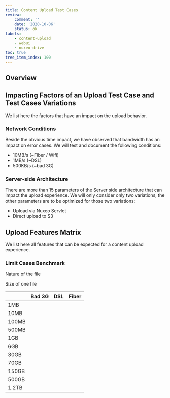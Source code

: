 ```yaml
---
title: Content Upload Test Cases
review:
    comment: ''
    date: '2020-10-06'
    status: ok
labels:
    - content-upload
    - webui
    - nuxeo-drive
toc: true
tree_item_index: 100
---
```


## Overview



## Impacting Factors of an Upload Test Case and Test Cases Variations

We list here the factors that have an impact on the upload behavior.

### Network Conditions

Beside the obvious time impact, we have observed that bandwidth has an impact on error cases. We will test and document the following conditions:
- 10MB/s (~Fiber / Wifi)
- 1MB/s (~DSL)
- 500KB/s (~bad 3G)

### Server-side Architecture

There are more than 15 parameters of the Server side architecture that can impact the upload experience. We will only consider only two variations, the other parameters are to be optimized for those two variations:
- Upload via Nuxeo Servlet
- Direct upload to S3

## Upload Features Matrix

We list here all features that can be expected for a content upload experience.


### Limit Cases Benchmark

Nature of the file



Size of one file

|       | Bad 3G | DSL | Fiber |
| ----- | ------ | --- | ----- |
| 1MB   |        |     |       |
| 10MB  |        |     |       |
| 100MB |        |     |       |
| 500MB |        |     |       |
| 1GB   |        |     |       |
| 6GB   |        |     |       |
| 30GB  |        |     |       |
| 70GB  |        |     |       |
| 150GB |        |     |       |
| 500GB |        |     |       |
| 1.2TB |        |     |       |
